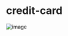 # credit-card
![image](https://github.com/ntheanh/credit-card/assets/81274013/1c504aa1-6549-435a-a373-4f6b86becee3)
